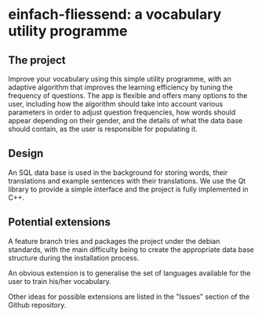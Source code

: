 # einfach-fliessend: a vocabulary utility programme

## The project
Improve your vocabulary using this simple utility programme, with an adaptive
algorithm that improves the learning efficiency by tuning the frequency of
questions. The app is flexible and offers many options to the user, including
how the algorithm should take into account various parameters in order to
adjust question frequencies, how words should appear depending on their gender,
and the details of what the data base should contain, as the user is responsible
for populating it.

## Design
An SQL data base is used in the background for storing words, their translations
and example sentences with their translations. We use the Qt library to provide
a simple interface and the project is fully implemented in C++.

## Potential extensions
A feature branch tries and packages the project under the debian standards, with
the main difficulty being to create the appropriate data base structure during
the installation process.

An obvious extension is to generalise the set of languages available for the
user to train his/her vocabulary.

Other ideas for possible extensions are listed in the "Issues" section of the
Github repository.
